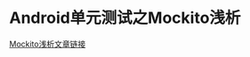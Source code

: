 # Android单元测试之Mockito浅析


[Mockito浅析文章链接](http://hlong.xyz/2016/06/16/Android%E5%8D%95%E5%85%83%E6%B5%8B%E8%AF%95%E4%B9%8BMockito%E6%B5%85%E6%9E%90/#more)
